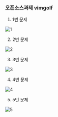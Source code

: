 ### 오픈소스과제 vimgolf


1) 1번 문제


![1](https://user-images.githubusercontent.com/94741432/144711426-a9b63e8a-b2cb-463b-bd8a-7bf7b05b05bd.gif)


2) 2번 문제


![2](https://user-images.githubusercontent.com/94741432/144711559-180c47ae-8c7b-40bb-8424-983bd93b4ca6.gif)


3) 3번 문제


![3](https://user-images.githubusercontent.com/94741432/144711578-028f39d8-1568-42f7-a3d5-72b1d4a9ba7e.gif)


4) 4번 문제


![4](https://user-images.githubusercontent.com/94741432/144711588-fe457c80-4888-4232-885a-556bb640b564.gif)


5) 5번 문제


![5](https://user-images.githubusercontent.com/94741432/144711605-f4f26a42-97ba-4a71-90be-130bde8624b6.gif)
